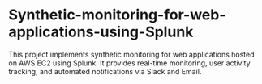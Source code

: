 # Synthetic-monitoring-for-web-applications-using-Splunk
This project implements synthetic monitoring for web applications hosted on AWS EC2 using Splunk. It provides real-time monitoring, user activity tracking, and automated notifications via Slack and Email.
